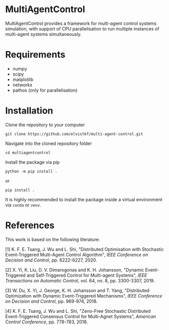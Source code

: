# MultiAgentControl 
MultiAgentControl provides a framework for multi-agent control systems simulation, with support of CPU parallelisation to run multiple instances of multi-agent systems simultaneously.

# Requirements
- numpy
- scipy
- matplotlib
- networkx
- pathos (only for parallelisation)

# Installation
Clone the repository to your computer

```
git clone https://github.com/elvistkf/multi-agent-control.git
```

Navigate into the cloned repository folder

```
cd multiagentcontrol
```

Install the package via pip

```
python -m pip install .
```

or

```
pip install .
```

It is highly recommended to install the package inside a virtual environment via ``conda`` or ``venv``.

# References
This work is based on the following literature:

[1] K. F. E. Tsang, J. Wu and L. Shi, "Distributed Optimisation with Stochastic Event-Triggered Multi-Agent Control Algorithm", *IEEE Conference on Decision and Control*, pp. 6222-6227, 2020.

[2] X. Yi, K. Liu, D. V. Dimarogonas and K. H. Johansson, "Dynamic Event-Triggered and Self-Triggered Control for Multi-agent Systems", *IEEE Transactions on Automatic Control*, vol. 64, no. 8, pp. 3300-3307, 2019.

[3] W. Du, X. Yi, J. George, K. H. Johansson and T. Yang, "Distributed Optimization with Dynamic Event-Triggered Mechanisms", *IEEE Conference on Decision and Control*, pp. 969-974, 2018.

[4] K. F. E. Tsang, J. Wu and L. Shi, "Zeno-Free Stochastic Distributed Event-Triggered Consensus Control for Multi-Agnet Systems", *American Control Conference*, pp. 778-783, 2018.
